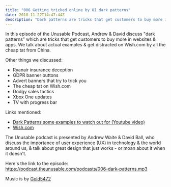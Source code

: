 ```yaml
---
title: "006 Getting tricked online by UI dark patterns"
date: 2018-11-22T14:47:44Z
description: "Dark patterns are tricks that get customers to buy more in websites &amp; apps. Andrew &amp; David find examples &amp; prove how they're effective."
---
```


In this episode of the Unusable Podcast, Andrew & David discuss "dark patterns" which are tricks that get customers to buy more in websites &amp; apps. We talk about actual examples &amp; get distracted on Wish.com by all the cheap tat from China.

Other things we discussed:
- Ryanair insurance deception
- GDPR banner buttons
- Advert banners that try to trick you
- The cheap tat on Wish.com
- Dodgy sales tactics
- Xbox One updates
- TV with progress bar


Links mentioned:
- [Dark Patterns some examples to watch out for (Youtube video)](https://www.youtube.com/watch?v=e8r47hZX2G8)
- [Wish.com](https://www.wish.com/)

The Unusable podcast is presented by Andrew Waite & David Ball, who discuss the importance of user experience (UX) in technology & the world around us, & talk about great design that just works - or moan about it when it doesn't.

Here's the link to the episode: https://podcast.theunusable.com/podcasts/006-dark-patterns.mp3

Music is by [Gold5472](https://gold5472.newgrounds.com/)